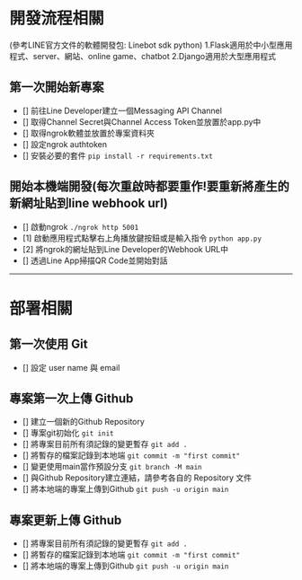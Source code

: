 # 開發流程相關
(參考LINE官方文件的軟體開發包: Linebot sdk python)
1.Flask適用於中小型應用程式、server、網站、online game、chatbot
2.Django適用於大型應用程式


## 第一次開始新專案

- [] 前往Line Developer建立一個Messaging API Channel
- [] 取得Channel Secret與Channel Access Token並放置於app.py中
- [] 取得ngrok軟體並放置於專案資料夾
- [] 設定ngrok authtoken
- [] 安裝必要的套件 `pip install -r requirements.txt`

## 開始本機端開發(每次重啟時都要重作!要重新將產生的新網址貼到line webhook url)

- [] 啟動ngrok `./ngrok http 5001`
- [1] 啟動應用程式點擊右上角播放鍵按鈕或是輸入指令 `python app.py`
- [2] 將ngrok的網址貼到Line Developer的Webhook URL中
- [] 透過Line App掃描QR Code並開始對話

----

# 部署相關

## 第一次使用 Git

- [] 設定 user name 與 email

## 專案第一次上傳 Github

- [] 建立一個新的Github Repository
- [] 專案git初始化 `git init`
- [] 將專案目前所有須記錄的變更暫存 `git add .`
- [] 將暫存的檔案記錄到本地端 `git commit -m "first commit"`
- [] 變更使用main當作預設分支 `git branch -M main`
- [] 與Github Repository建立連結，請參考各自的 Repository 文件
- [] 將本地端的專案上傳到Github `git push -u origin main`

## 專案更新上傳 Github

- [] 將專案目前所有須記錄的變更暫存 `git add .`
- [] 將暫存的檔案記錄到本地端 `git commit -m "first commit"`
- [] 將本地端的專案上傳到Github `git push -u origin main`